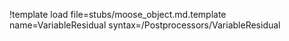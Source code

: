 !template load file=stubs/moose_object.md.template name=VariableResidual syntax=/Postprocessors/VariableResidual